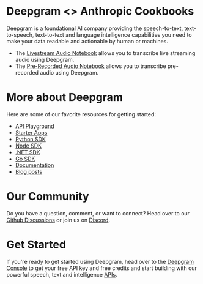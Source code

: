 # Deepgram <> Anthropic Cookbooks

[Deepgram](https://deepgram.com/) is a foundational AI company providing the speech-to-text, text-to-speech, text-to-text and language intelligence capabilities you need to make your data readable and actionable by human or machines.

* The [Livestream Audio Notebook](./livestream_audio.ipynb) allows you to transcribe live streaming audio using Deepgram.
* The [Pre-Recorded Audio Notebook](./prerecorded_audio.ipynb) allows you to transcribe pre-recorded audio using Deepgram.

# More about Deepgram

Here are some of our favorite resources for getting started:
- [API Playground](https://playground.deepgram.com/)
- [Starter Apps](https://github.com/deepgram-starters)
- [Python SDK](https://github.com/deepgram/deepgram-python-sdk)
- [Node SDK](https://github.com/deepgram/deepgram-node-sdk)
- [.NET SDK](https://github.com/deepgram/deepgram-dotnet-sdk)
- [Go SDK](https://github.com/deepgram/deepgram-go-sdk)
- [Documentation](https://developers.deepgram.com/documentation/)
- [Blog posts](https://deepgram.com/learn)

 # Our Community

Do you have a question, comment, or want to connect? Head over to our [Github Discussions](https://github.com/orgs/deepgram/discussions) or join us on [Discord](https://discord.com/invite/xWRaCDBtW4).


# Get Started

If you're ready to get started using Deepgram, head over to the [Deepgram Console](https://console.deepgram.com/signup) to get your free API key and free credits and start building with our powerful speech, text and intelligence [APIs](https://developers.deepgram.com/reference/).

